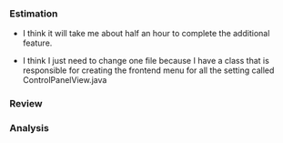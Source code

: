 ### Estimation

* I think it will take me about half an hour to complete the additional feature.

* I think I just need to change one file because I have a class that is responsible
for creating the frontend menu for all the setting called ControlPanelView.java


### Review



### Analysis